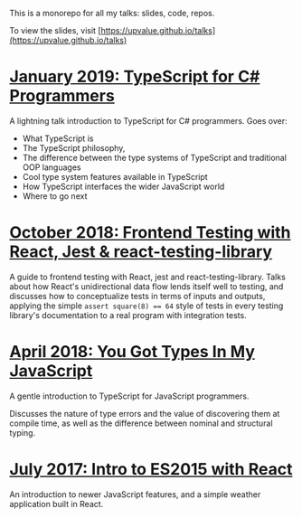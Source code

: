 This is a monorepo for all my talks: slides, code, repos. 

To view the slides, visit [https://upvalue.github.io/talks](https://upvalue.github.io/talks)

# [January 2019: TypeScript for C# Programmers](january-2019-ts-talk)

A lightning talk introduction to TypeScript for C# programmers. Goes over:

- What TypeScript is
- The TypeScript philosophy,
- The difference between the type systems of TypeScript and traditional OOP languages
- Cool type system features available in TypeScript
- How TypeScript interfaces the wider JavaScript world
- Where to go next

# [October 2018: Frontend Testing with React, Jest & react-testing-library](october-2018-test-talk)

A guide to frontend testing with React, jest and react-testing-library. Talks about how React's unidirectional data
flow lends itself well to testing, and discusses how to conceptualize tests in terms of inputs and outputs, applying
the simple `assert square(8) == 64` style of tests in every testing library's documentation to a real program with
integration tests.

# [April 2018: You Got Types In My JavaScript](april-2018-ts-talk)

A gentle introduction to TypeScript for JavaScript programmers.

Discusses the nature of type errors and the value of discovering them at compile time, as well as the difference
between nominal and structural typing.

# [July 2017: Intro to ES2015 with React](july-2017-js-talk)

An introduction to newer JavaScript features, and a simple weather application built in React.
